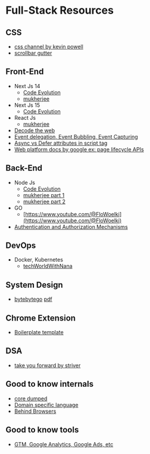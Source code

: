 # Full-Stack Resources

## CSS
- [css channel by kevin powell](https://www.youtube.com/@KevinPowell)
- [scrollbar gutter](https://dev.to/rashidshamloo/preventing-the-layout-shift-caused-by-scrollbars-2flp#:~:text=The%20scrollbar%2Dgutter%20property,and%20prevent%20the%20layout%20shift.)

## Front-End 
- Next Js 14
  - [Code Evolution](https://www.youtube.com/playlist?list=PLC3y8-rFHvwjOKd6gdf4QtV1uYNiQnruI)
  - [mukherjee](https://www.youtube.com/watch?v=mQnWCmVErnw)
- Next Js 15
  - [Code Evolution](https://www.youtube.com/playlist?list=PLC3y8-rFHvwhIEc4I4YsRz5C7GOBnxSJY) 
- React Js
  - [mukherjee](https://www.youtube.com/watch?v=dz458ZkBMak)
- [Decode the web](https://www.youtube.com/@deeecode/playlists)
- [Event delegation, Event Bubbling, Event Capturing](https://www.freecodecamp.org/news/event-bubbling-and-event-capturing-in-javascript/)
- [Async vs Defer attributes in script tag](https://dev.to/fidalmathew/async-vs-defer-in-javascript-which-is-better-26gm)
- [Web platform docs by google ex: page lifecycle APIs](https://developer.chrome.com/docs/web-platform/page-lifecycle-api#event-blur)

## Back-End
- Node Js
  - [Code Evolution](https://www.youtube.com/playlist?list=PLC3y8-rFHvwh8shCMHFA5kWxD9PaPwxaY)
  - [mukherjee part 1](https://www.youtube.com/watch?v=MIJt9H69QVc)
  - [mukherjee part 2](https://www.youtube.com/watch?v=_f7h6xQXiLA)
- GO
  - [https://www.youtube.com/@FloWoelki](https://www.youtube.com/@FloWoelki)
- [Authentication and Authorization Mechanisms](https://shiva-rrad.medium.com/understanding-the-different-methods-of-authentication-and-authorization-2534de1a77f6)

## DevOps
- Docker, Kubernetes
  - [techWorldWithNana](https://www.youtube.com/results?search_query=techworld+with+nana)

## System Design
- [bytebytego](https://www.youtube.com/@ByteByteGo) [pdf](https://blog.bytebytego.com/p/free-system-design-pdf-158-pages)

## Chrome Extension
- [Boilerplate template](https://github.com/omribarmats/chrome-extension-starter)

## DSA
- [take you forward by striver](https://www.youtube.com/@takeUforward)

## Good to know internals
- [core dumped](https://www.youtube.com/@CoreDumpped)
- [Domain specific language](https://medium.com/wearewaes/making-your-life-easier-with-domain-specific-languages-dsl-1838d351d35)
- [Behind Browsers](https://medium.com/@ramsunvtech/behind-browser-basics-part-1-b733e9f3c0e6)

## Good to know tools
- [GTM, Google Analytics, Google Ads, etc](https://www.youtube.com/@LovesData)
